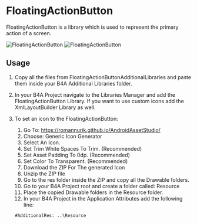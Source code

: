 # FloatingActionButton

FloatingActionButton is a library which is used to represent the primary action of a screen.

![FloatingActionButton](https://i.imgur.com/FlMxJCx.png)
![FloatingActionButton](https://i.imgur.com/1DhG1wi.png)

## Usage
1. Copy all the files from FloatingActionButtonAdditionalLibraries and paste them inside your B4A Additional Libraries folder.
2. In your B4A Project navigate to the Libraries Manager and add the FloatingActionButton Library. If you want to use custom icons add the XmlLayoutBuilder Library as well.
3. To set an icon to the FloatingActionButton:
   1. Go To: https://romannurik.github.io/AndroidAssetStudio/
   2. Choose: Generic Icon Generator
   3. Select An Icon.
   4. Set Trim White Spaces To Trim. (Recommended)
   5. Set Asset Padding To 0dp. (Recommended)
   6. Set Color To Transparent. (Recommended)
   7. Download the ZIP For The generated Icon
   8. Unzip the ZIP file
   9. Go to the res folder inside the ZIP and copy all the Drawable folders.
   10. Go to your B4A Project root and create a folder called: Resource
   11. Place the copied Drawable folders in the Resource folder. 
   12. In your B4A Project in the Application Attributes add the following line:

   ```
   #AdditionalRes: ..\Resource
   ```
